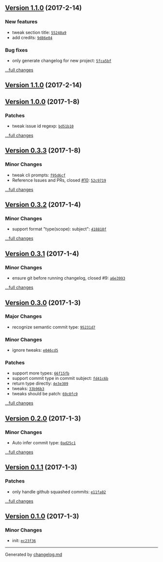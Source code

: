 ## [Version 1.1.0](https://github.com/egoist/changelog.md/releases/tag/v1.1.0) (2017-2-14)

### New features

- tweak section title: [`55240a9`](https://github.com/egoist/changelog.md/commit/55240a9)
- add credits: [`9d86e04`](https://github.com/egoist/changelog.md/commit/9d86e04)

### Bug fixes

- only generate changelog for new project: [`5fca5bf`](https://github.com/egoist/changelog.md/commit/5fca5bf)

[...full changes](https://github.com/egoist/changelog.md/compare/v1.0.0...v1.1.0)

## [Version 1.1.0](https://github.com/egoist/changelog.md/releases/tag/v1.1.0) (2017-2-14)

## [Version 1.0.0](https://github.com/egoist/changelog.md/releases/tag/v1.0.0) (2017-1-8)

### Patches

- tweak issue id regexp: [`bd51b10`](https://github.com/egoist/changelog.md/commit/bd51b10)

[...full changes](https://github.com/egoist/changelog.md/compare/v0.3.3...v1.0.0)

## [Version 0.3.3](https://github.com/egoist/changelog.md/releases/tag/v0.3.3) (2017-1-8)

### Minor Changes

- tweak cli prompts: [`f95d6cf`](https://github.com/egoist/changelog.md/commit/f95d6cf)
- Reference Issues and PRs, closed [#10](https://github.com/egoist/changelog.md/issues/10): [`52c9719`](https://github.com/egoist/changelog.md/commit/52c9719)

[...full changes](https://github.com/egoist/changelog.md/compare/v0.3.2...v0.3.3)

## [Version 0.3.2](https://github.com/egoist/changelog.md/releases/tag/v0.3.2) (2017-1-4)

### Minor Changes

- support format "type(scope): subject": [`418810f`](https://github.com/egoist/changelog.md/commit/418810f)

[...full changes](https://github.com/egoist/changelog.md/compare/v0.3.1...v0.3.2)

## [Version 0.3.1](https://github.com/egoist/changelog.md/releases/tag/v0.3.1) (2017-1-4)

### Minor Changes

- ensure git before running changelog, closed #9: [`a6e3993`](https://github.com/egoist/changelog.md/commit/a6e3993)

[...full changes](https://github.com/egoist/changelog.md/compare/v0.3.0...v0.3.1)

## [Version 0.3.0](https://github.com/egoist/changelog.md/releases/tag/v0.3.0) (2017-1-3)

### Major Changes

- recognize semantic commit type: [`95231d7`](https://github.com/egoist/changelog.md/commit/95231d7)

### Minor Changes

- ignore tweaks: [`e046cd5`](https://github.com/egoist/changelog.md/commit/e046cd5)

### Patches

- support more types: [`66f15fb`](https://github.com/egoist/changelog.md/commit/66f15fb)
- support commit type in commit subject: [`fd41c6b`](https://github.com/egoist/changelog.md/commit/fd41c6b)
- return type directly: [`4e3e309`](https://github.com/egoist/changelog.md/commit/4e3e309)
- tweaks: [`33b96b3`](https://github.com/egoist/changelog.md/commit/33b96b3)
- tweaks should be patch: [`69c0fc9`](https://github.com/egoist/changelog.md/commit/69c0fc9)

[...full changes](https://github.com/egoist/changelog.md/compare/v0.2.0...v0.3.0)

## [Version 0.2.0](https://github.com/egoist/changelog.md/releases/tag/v0.2.0) (2017-1-3)

### Minor Changes

- Auto infer commit type: [`0ad25c1`](https://github.com/egoist/changelog.md/commit/0ad25c1)

[...full changes](https://github.com/egoist/changelog.md/compare/v0.1.1...v0.2.0)

## [Version 0.1.1](https://github.com/egoist/changelog.md/releases/tag/v0.1.1) (2017-1-3)

### Patches

- only handle github squashed commits: [`e11fa02`](https://github.com/egoist/changelog.md/commit/e11fa02)

[...full changes](https://github.com/egoist/changelog.md/compare/v0.1.0...v0.1.1)

## [Version 0.1.0](https://github.com/egoist/changelog.md/releases/tag/v0.1.0) (2017-1-3)

### Minor Changes

- init: [`ec23f36`](https://github.com/egoist/changelog.md/commit/ec23f36)

---

Generated by [changelog.md](https://github.com/egoist/changelog.md)
